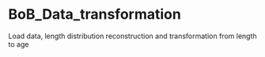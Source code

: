BoB_Data_transformation
=======================

Load data, length distribution reconstruction and transformation from length to age
